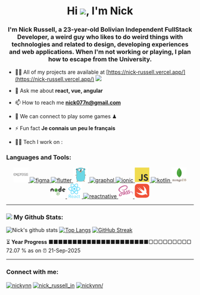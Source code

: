 
<h1 align="center">Hi <img src="https://github.com/TheDudeThatCode/TheDudeThatCode/blob/master/Assets/Hi.gif" width="35" />, I'm Nick</h1>
<h3 align="center">I'm Nick Russell, a 23-year-old Bolivian Independent FullStack Developer, a weird guy who likes to do weird things with technologies and related to design, developing experiences and web applications. When I'm not working or playing, I plan how to escape from the University.</h3>

- 👨‍💻 All of my projects are available at [https://nick-russell.vercel.app/](https://nick-russell.vercel.app/) <img src="https://media.giphy.com/media/WUlplcMpOCEmTGBtBW/giphy.gif" width="30">

- 💬 Ask me about **react, vue, angular**

- 📫 How to reach me **nick077n@gmail.com**

- 👯 We can connect to play some games ♟

- ⚡ Fun fact **Je connais un peu le français**

- 🧑‍💻 Tech I work on :


<h3 align="left">Languages and Tools:</h3>
<p align="center"> <a href="https://expressjs.com" target="_blank" rel="noreferrer"> <img src="https://raw.githubusercontent.com/devicons/devicon/master/icons/express/express-original-wordmark.svg" alt="express" width="40" height="40"/> </a> <a href="https://www.figma.com/" target="_blank" rel="noreferrer"> <img src="https://www.vectorlogo.zone/logos/figma/figma-icon.svg" alt="figma" width="40" height="40"/> </a> <a href="https://flutter.dev" target="_blank" rel="noreferrer"> <img src="https://www.vectorlogo.zone/logos/flutterio/flutterio-icon.svg" alt="flutter" width="40" height="40"/> </a> <a href="https://golang.org" target="_blank" rel="noreferrer"> <img src="https://raw.githubusercontent.com/devicons/devicon/master/icons/go/go-original.svg" alt="go" width="40" height="40"/> </a> <a href="https://graphql.org" target="_blank" rel="noreferrer"> <img src="https://www.vectorlogo.zone/logos/graphql/graphql-icon.svg" alt="graphql" width="40" height="40"/> </a> <a href="https://ionicframework.com" target="_blank" rel="noreferrer"> <img src="https://upload.wikimedia.org/wikipedia/commons/d/d1/Ionic_Logo.svg" alt="ionic" width="40" height="40"/> </a> <a href="https://developer.mozilla.org/en-US/docs/Web/JavaScript" target="_blank" rel="noreferrer"> <img src="https://raw.githubusercontent.com/devicons/devicon/master/icons/javascript/javascript-original.svg" alt="javascript" width="40" height="40"/> </a> <a href="https://kotlinlang.org" target="_blank" rel="noreferrer"> <img src="https://www.vectorlogo.zone/logos/kotlinlang/kotlinlang-icon.svg" alt="kotlin" width="40" height="40"/> </a> <a href="https://www.mongodb.com/" target="_blank" rel="noreferrer"> <img src="https://raw.githubusercontent.com/devicons/devicon/master/icons/mongodb/mongodb-original-wordmark.svg" alt="mongodb" width="40" height="40"/> </a> <a href="https://nodejs.org" target="_blank" rel="noreferrer"> <img src="https://raw.githubusercontent.com/devicons/devicon/master/icons/nodejs/nodejs-original-wordmark.svg" alt="nodejs" width="40" height="40"/> </a> <a href="https://reactjs.org/" target="_blank" rel="noreferrer"> <img src="https://raw.githubusercontent.com/devicons/devicon/master/icons/react/react-original-wordmark.svg" alt="react" width="40" height="40"/> </a> <a href="https://reactnative.dev/" target="_blank" rel="noreferrer"> <img src="https://reactnative.dev/img/header_logo.svg" alt="reactnative" width="40" height="40"/> </a> <a href="https://sass-lang.com" target="_blank" rel="noreferrer"> <img src="https://raw.githubusercontent.com/devicons/devicon/master/icons/sass/sass-original.svg" alt="sass" width="40" height="40"/> </a> <a href="https://developer.apple.com/swift/" target="_blank" rel="noreferrer"> <img src="https://raw.githubusercontent.com/devicons/devicon/master/icons/swift/swift-original.svg" alt="swift" width="40" height="40"/> </a> </p>


---
### <img src='https://media1.giphy.com/media/du3J3cXyzhj75IOgvA/giphy.gif?cid=ecf05e47x2g034i9pzwtzzsd3xgg2w9nr94t4tflbbgo3008&rid=giphy.gif' width='25' /> My Github Stats:
![Nick's github stats](https://github-readme-stats.vercel.app/api?username=nicky-nn&show_icons=true&title_color=ffc857&icon_color=8ac926&text_color=daf7dc&bg_color=151515&hide=issues&count_private=true&include_all_commits=true)
[![Top Langs](https://github-readme-stats.vercel.app/api/top-langs/?username=nicky-nn&layout=compact&text_color=daf7dc&bg_color=151515&hide=css,html,php)](https://github.com/anuraghazra/github-readme-stats)
[![GitHub Streak](https://github-readme-streak-stats.herokuapp.com/?user=nicky-nn&theme=dark)](https://git.io/streak-stats)

<!--START_SECTION:waka-->

<!--END_SECTION:waka-->


⏳ **Year Progress**  ■■■■■■■■■■■■■■■■■■■■■▢▢▢▢▢▢▢▢▢  72.07 % as on ⏰ 21-Sep-2025

---

<h3 align="left">Connect with me:</h3>
<p align="left">
<a href="https://dev.to/nickynn" target="blank"><img align="center" src="https://raw.githubusercontent.com/rahuldkjain/github-profile-readme-generator/master/src/images/icons/Social/devto.svg" alt="nickynn" height="30" width="40" /></a>
<a href="https://twitter.com/nick_russell_in" target="blank"><img align="center" src="https://raw.githubusercontent.com/rahuldkjain/github-profile-readme-generator/master/src/images/icons/Social/twitter.svg" alt="nick_russell_in" height="30" width="40" /></a>
<a href="https://linkedin.com/in/nickynn/" target="blank"><img align="center" src="https://raw.githubusercontent.com/rahuldkjain/github-profile-readme-generator/master/src/images/icons/Social/linked-in-alt.svg" alt="nickynn/" height="30" width="40" /></a>
</p>



